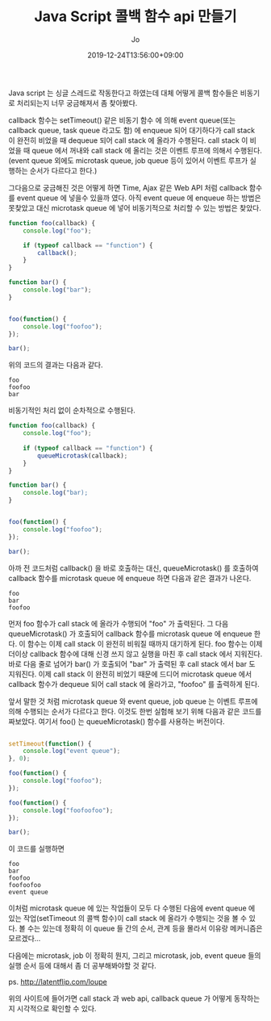 ﻿---
layout: post
title: "Java Script 콜백 함수 api 만들기"
date: 2019-12-24T13:56:00+09:00
author: Jo
categories: java_script
tags: javascript java script callback microtask queue function
cover: "/assets/instacode.png"
---

Java script 는 싱글 스레드로 작동한다고 하였는데 대체 어떻게 콜백 함수들은 비동기로 처리되는지 너무 궁금해져서 좀 찾아봤다.

callback 함수는 setTimeout() 같은 비동기 함수 에 의해 event queue(또는 callback queue, task queue 라고도 함) 에 enqueue 되어 대기하다가 call stack 이 완전히 비었을 때 dequeue 되어 call stack 에 올라가 수행된다. 
call stack 이 비었을 때 queue 에서 꺼내와 call stack 에 올리는 것은 이벤트 루프에 의해서 수행된다.(event queue 외에도 microtask queue, job queue 등이 있어서 이벤트 루프가 실행하는 순서가 다르다고 한다.)

그다음으로 궁금해진 것은 어떻게 하면 Time, Ajax 같은 Web API 처럼 callback 함수를 event queue 에 넣을수 있을까 였다.
아직 event queue 에 enqueue 하는 방법은 못찾았고 대신 microtask queue 에 넣어 비동기적으로 처리할 수 있는 방법은 찾았다.

~~~javascript
function foo(callback) {
	console.log("foo");

	if (typeof callback == "function") {
		callback();
	}
}

function bar() {
	console.log("bar");
}


foo(function() {
	console.log("foofoo");
});

bar();
~~~

위의 코드의 결과는 다음과 같다.

~~~
foo
foofoo
bar
~~~

비동기적인 처리 없이 순차적으로 수행된다.

~~~javascript
function foo(callback) {
	console.log("foo");
	
	if (typeof callback == "function") {
		queueMicrotask(callback);
	}
}

function bar() {
	console.log("bar);
}


foo(function() {
	console.log("foofoo");
});

bar();
~~~

아까 전 코드처럼 callback() 을 바로 호출하는 대신, queueMicrotask() 를 호출하여 callback 함수를 microtask queue 에 enqueue 하면 다음과 같은 결과가 나온다.

~~~
foo
bar
foofoo
~~~

먼저 foo 함수가 call stack 에 올라가 수행되어 "foo" 가 출력된다. 
그 다음 queueMicrotask() 가 호출되어 callback 함수를 microtask queue 에 enqueue 한다. 이 함수는 이제 call stack 이 완전히 비워질 때까지 대기하게 된다.
foo 함수는 이제 더이상 callback 함수에 대해 신경 쓰지 않고 실행을 마친 후 call stack 에서 지워진다.
바로 다음 줄로 넘어가 bar() 가 호출되어 "bar" 가 출력된 후 call stack 에서 bar 도 지워진다.
이제 call stack 이 완전히 비었기 때문에 드디어 microtask queue 에서 callback 함수가 dequeue 되어 call stack 에 올라가고, "foofoo" 를 출력하게 된다.


앞서 말한 것 처럼 microtask queue 와 event queue, job queue 는 이벤트 루프에 의해 수행되는 순서가 다르다고 한다.
이것도 한번 실험해 보기 위해 다음과 같은 코드를 짜보았다. 여기서 foo() 는 queueMicrotask() 함수를 사용하는 버전이다.
~~~javascript

setTimeout(function() {
	console.log("event queue");
}, 0);

foo(function() {
	console.log("foofoo");
});

foo(function() {
	console.log("foofoofoo");
});

bar();
~~~

이 코드를 실행하면

~~~
foo
bar
foofoo
foofoofoo
event queue
~~~

이처럼 microtask queue 에 있는 작업들이 모두 다 수행된 다음에 event queue 에 있는 작업(setTimeout 의 콜백 함수)이 call stack 에 올라가 수행되는 것을 볼 수 있다.
볼 수는 있는데 정확히 이 queue 들 간의 순서, 관계 등을 몰라서 이유랑 메커니즘은 모르겠다...

다음에는 microtask, job 이 정확히 뭔지, 그리고 microtask, job, event queue 들의 실행 순서 등에 대해서 좀 더 공부해봐야할 것 같다.


ps. <http://latentflip.com/loupe>

위의 사이트에 들어가면 call stack 과 web api, callback queue 가 어떻게 동작하는지 시각적으로 확인할 수 있다.
